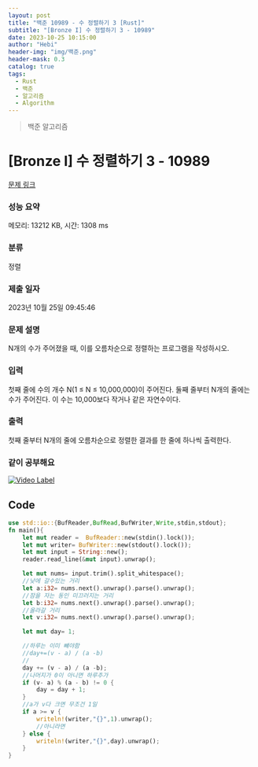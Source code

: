 ```yaml
---
layout: post
title: "백준 10989 - 수 정렬하기 3 [Rust]"
subtitle: "[Bronze I] 수 정렬하기 3 - 10989"
date: 2023-10-25 10:15:00
author: "Hebi"
header-img: "img/백준.png"
header-mask: 0.3
catalog: true
tags:
  - Rust
  - 백준
  - 알고리즘
  - Algorithm
---
```


> 백준 알고리즘

# [Bronze I] 수 정렬하기 3 - 10989 

[문제 링크](https://www.acmicpc.net/problem/10989) 

### 성능 요약

메모리: 13212 KB, 시간: 1308 ms

### 분류

정렬

### 제출 일자

2023년 10월 25일 09:45:46

### 문제 설명

<p>N개의 수가 주어졌을 때, 이를 오름차순으로 정렬하는 프로그램을 작성하시오.</p>

### 입력 

 <p>첫째 줄에 수의 개수 N(1 ≤ N ≤ 10,000,000)이 주어진다. 둘째 줄부터 N개의 줄에는 수가 주어진다. 이 수는 10,000보다 작거나 같은 자연수이다.</p>

### 출력 

 <p>첫째 줄부터 N개의 줄에 오름차순으로 정렬한 결과를 한 줄에 하나씩 출력한다.</p>



### 같이 공부해요
[![Video Label](http://img.youtube.com/vi/gd5wtXlN_FY&t=18118s/0.jpg)](https://youtu.be/gd5wtXlN_FY&t=18118s)





## Code
```rs
use std::io::{BufReader,BufRead,BufWriter,Write,stdin,stdout};
fn main(){
    let mut reader =  BufReader::new(stdin().lock());
    let mut writer= BufWriter::new(stdout().lock());
    let mut input = String::new();
    reader.read_line(&mut input).unwrap();

    let mut nums= input.trim().split_whitespace();
    //낮에 갈수있는 거리
    let a:i32= nums.next().unwrap().parse().unwrap();
    //잠을 자는 동인 미끄러지는 거리
    let b:i32= nums.next().unwrap().parse().unwrap();
    //올라갈 거리
    let v:i32= nums.next().unwrap().parse().unwrap();

    let mut day= 1;  

    //하루는 이미 뺴야함
    //day+=(v - a) / (a -b)
    //  
    day += (v - a) / (a -b);
    //나머지가 0이 아니면 하루추가
    if (v- a) % (a - b) != 0 {
        day = day + 1;
    }
    //a가 v다 크면 무조건 1일
    if a >= v {
        writeln!(writer,"{}",1).unwrap();
        //아니라면 
    } else {
        writeln!(writer,"{}",day).unwrap();
    }
}

```

